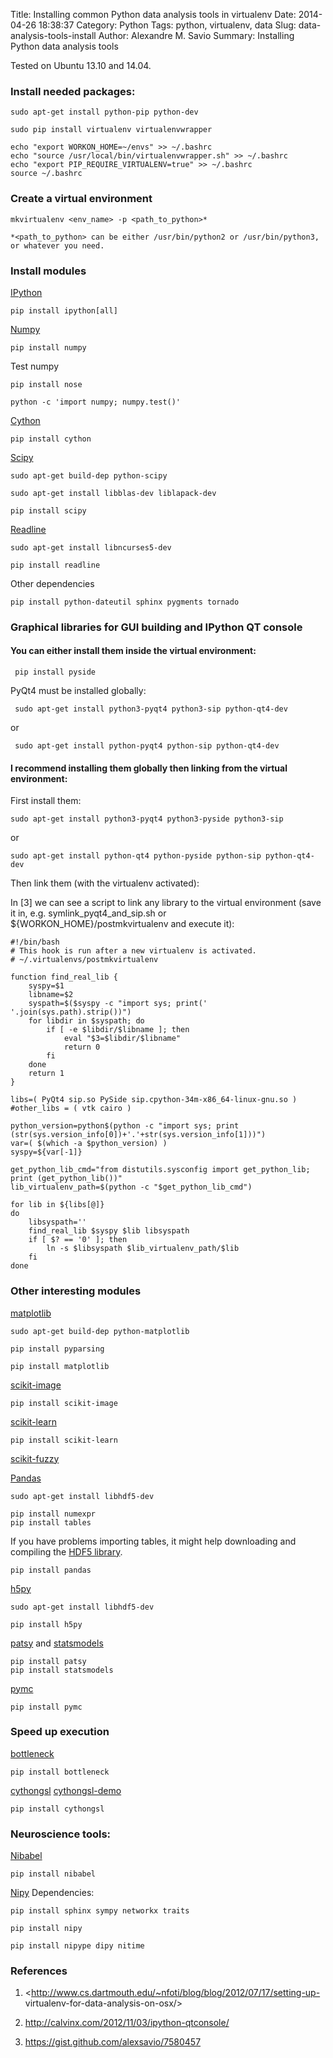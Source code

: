 Title: Installing common Python data analysis tools in virtualenv
Date: 2014-04-26 18:38:37 
Category: Python
Tags: python, virtualenv, data
Slug: data-analysis-tools-install
Author: Alexandre M. Savio
Summary: Installing Python data analysis tools 

Tested on Ubuntu 13.10 and 14.04.

### Install needed packages:

    sudo apt-get install python-pip python-dev

    sudo pip install virtualenv virtualenvwrapper

    echo "export WORKON_HOME=~/envs" >> ~/.bashrc
    echo "source /usr/local/bin/virtualenvwrapper.sh" >> ~/.bashrc
    echo "export PIP_REQUIRE_VIRTUALENV=true" >> ~/.bashrc
    source ~/.bashrc

### Create a virtual environment

    mkvirtualenv <env_name> -p <path_to_python>*

    *<path_to_python> can be either /usr/bin/python2 or /usr/bin/python3,
    or whatever you need.

### Install modules

 [IPython](http://ipython.org/)

    pip install ipython[all]

 [Numpy](http://www.numpy.org/)

    pip install numpy

 Test numpy

    pip install nose

    python -c 'import numpy; numpy.test()'

 [Cython](http://cython.org/)

    pip install cython

 [Scipy](http://www.scipy.org/)

    sudo apt-get build-dep python-scipy

    sudo apt-get install libblas-dev liblapack-dev

    pip install scipy

 [Readline](http://docs.python.org/3.3/library/readline.html)

    sudo apt-get install libncurses5-dev

    pip install readline

 Other dependencies

    pip install python-dateutil sphinx pygments tornado

### Graphical libraries for GUI building and IPython QT console

#### You can either install them inside the virtual environment:

     pip install pyside

 PyQt4 must be installed globally:

     sudo apt-get install python3-pyqt4 python3-sip python-qt4-dev

 or

     sudo apt-get install python-pyqt4 python-sip python-qt4-dev


#### I recommend installing them globally then linking from the virtual environment:

 First install them:

    sudo apt-get install python3-pyqt4 python3-pyside python3-sip

 or

    sudo apt-get install python-qt4 python-pyside python-sip python-qt4-dev

 Then link them (with the virtualenv activated):

 In [3] we can see a script to link any library to the virtual environment (save
it in, e.g. symlink_pyqt4_and_sip.sh or ${WORKON_HOME}/postmkvirtualenv and
execute it):

    #!/bin/bash
    # This hook is run after a new virtualenv is activated.
    # ~/.virtualenvs/postmkvirtualenv

    function find_real_lib {
        syspy=$1
        libname=$2
        syspath=$($syspy -c "import sys; print(' '.join(sys.path).strip())")
        for libdir in $syspath; do
            if [ -e $libdir/$libname ]; then
                eval "$3=$libdir/$libname"
                return 0
            fi 
        done
        return 1
    }

    libs=( PyQt4 sip.so PySide sip.cpython-34m-x86_64-linux-gnu.so )
    #other_libs = ( vtk cairo )

    python_version=python$(python -c "import sys; print (str(sys.version_info[0])+'.'+str(sys.version_info[1]))")
    var=( $(which -a $python_version) )
    syspy=${var[-1]}

    get_python_lib_cmd="from distutils.sysconfig import get_python_lib; print (get_python_lib())"
    lib_virtualenv_path=$(python -c "$get_python_lib_cmd")

    for lib in ${libs[@]}
    do
        libsyspath=''
        find_real_lib $syspy $lib libsyspath
        if [ $? == '0' ]; then
            ln -s $libsyspath $lib_virtualenv_path/$lib
        fi
    done

### Other interesting modules

 [matplotlib](http://matplotlib.org/)

    sudo apt-get build-dep python-matplotlib

    pip install pyparsing

    pip install matplotlib

 [scikit-image](http://scikit-image.org/)

    pip install scikit-image

 [scikit-learn](http://scikit-learn.org)

    pip install scikit-learn

 [scikit-fuzzy](https://github.com/scikit-fuzzy/scikit-fuzzy)

 [Pandas](http://pandas.pydata.org/)

    sudo apt-get install libhdf5-dev

    pip install numexpr
    pip install tables

 If you have problems importing tables, it might help downloading and compiling the [HDF5 library](http://www.hdfgroup.org/HDF5/release/obtainsrc.html).

    pip install pandas

 [h5py](http://www.h5py.org/)

    sudo apt-get install libhdf5-dev

    pip install h5py

 [patsy](http://patsy.readthedocs.org/en/latest/) and [statsmodels](http://statsmodels.sourceforge.net/)

    pip install patsy
    pip install statsmodels

 [pymc](http://pymc-devs.github.io/pymc/)

    pip install pymc

### Speed up execution

 [bottleneck](https://pypi.python.org/pypi/Bottleneck)

    pip install bottleneck

 [cythongsl](https://github.com/twiecki/CythonGSL)
 [cythongsl-demo](http://nbviewer.ipython.org/github/twiecki/CythonGSL/blob/master/examples/cython_gsl_ipythonnb.ipynb)

    pip install cythongsl

### Neuroscience tools:

 [Nibabel](http://nipy.org/nibabel/)

    pip install nibabel


 [Nipy](http://nipy.org/) Dependencies:

    pip install sphinx sympy networkx traits

    pip install nipy

    pip install nipype dipy nitime

### References

 1. <http://www.cs.dartmouth.edu/~nfoti/blog/blog/2012/07/17/setting-up-
virtualenv-for-data-analysis-on-osx/>

 2. <http://calvinx.com/2012/11/03/ipython-qtconsole/>

 3. <https://gist.github.com/alexsavio/7580457>
